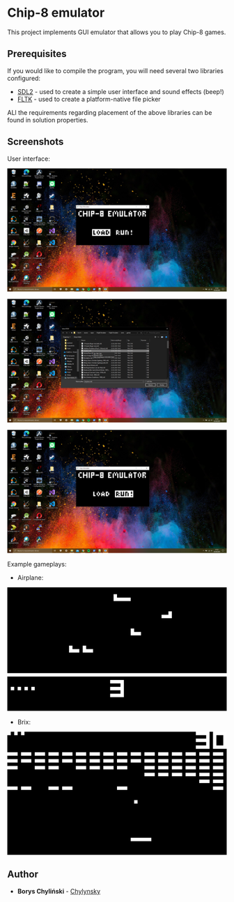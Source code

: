 # Chip-8 emulator

This project implements GUI emulator that allows you to play Chip-8 games.

## Prerequisites

If you would like to compile the program, you will need several two libraries configured:

* [SDL2](https://www.libsdl.org/download-2.0.php) - used to create a simple user interface and sound effects (beep!)
* [FLTK](https://www.fltk.org/) - used to create a platform-native file picker

ALl the requirements regarding placement of the above libraries can be found in solution properties.

## Screenshots

User interface:

![GUI 1](/Screenshots/1.png)

![GUI 2](/Screenshots/2.png)

![GUI 3](/Screenshots/3.png)

Example gameplays:

- Airplane:

![GAMEPLAY 1](/Screenshots/4.png)

- Brix:

![GAMEPLAY 2](/Screenshots/5.png)

## Author
* **Borys Chyliński** - [Chylynsky](https://github.com/Chylynsky)